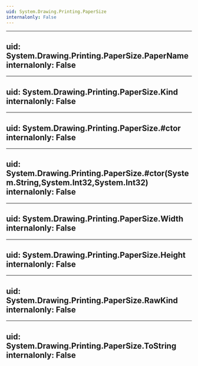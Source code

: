 ```yaml
---
uid: System.Drawing.Printing.PaperSize
internalonly: False
---
```


---
uid: System.Drawing.Printing.PaperSize.PaperName
internalonly: False
---

---
uid: System.Drawing.Printing.PaperSize.Kind
internalonly: False
---

---
uid: System.Drawing.Printing.PaperSize.#ctor
internalonly: False
---

---
uid: System.Drawing.Printing.PaperSize.#ctor(System.String,System.Int32,System.Int32)
internalonly: False
---

---
uid: System.Drawing.Printing.PaperSize.Width
internalonly: False
---

---
uid: System.Drawing.Printing.PaperSize.Height
internalonly: False
---

---
uid: System.Drawing.Printing.PaperSize.RawKind
internalonly: False
---

---
uid: System.Drawing.Printing.PaperSize.ToString
internalonly: False
---
